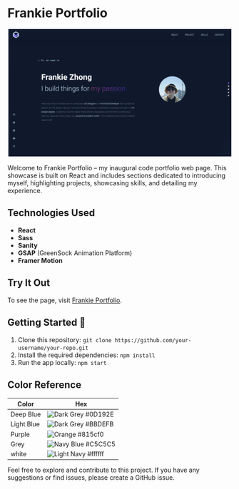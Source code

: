 # Frankie Portfolio
<p align="center">
 <img width="500" alt="My portfolio snapshot" src="frontend_react/src/assets/Portfolio.png">
</p>
Welcome to Frankie Portfolio – my inaugural code portfolio web page. This showcase is built on React and includes sections dedicated to introducing myself, highlighting projects, showcasing skills, and detailing my experience. 

## Technologies Used
- **React**
- **Sass**
- **Sanity**
- **GSAP** (GreenSock Animation Platform)
- **Framer Motion**

## Try It Out 
To see the page, visit [Frankie Portfolio](https://frankiezhong-portfolio.netlify.app/). 

## Getting Started 🏁
1. Clone this repository: `git clone https://github.com/your-username/your-repo.git`
2. Install the required dependencies: `npm install`
3. Run the app locally: `npm start`

## Color Reference 
| Color           | Hex      |
| --------------- | -------- |
| Deep Blue       |![Dark Grey](https://via.placeholder.com/15/0D192E/000000?text=+)  #0D192E  |
| Light Blue      |![Dark Grey](https://via.placeholder.com/15/BBDEFB/000000?text=+) #BBDEFB  |
| Purple          |![Orange](https://via.placeholder.com/15/815cf0/000000?text=+) #815cf0  |
| Grey            |![Navy Blue](https://via.placeholder.com/15/C5C5C5/000000?text=+) #C5C5C5  |
| white           |![Light Navy](https://via.placeholder.com/15/ffffff/000000?text=+) #ffffff  |

Feel free to explore and contribute to this project. If you have any suggestions or find issues, please create a GitHub issue.

